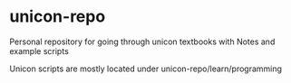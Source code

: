 # unicon-repo

Personal repository for going through unicon textbooks with Notes and example scripts

Unicon scripts are mostly located under unicon-repo/learn/programming
 

